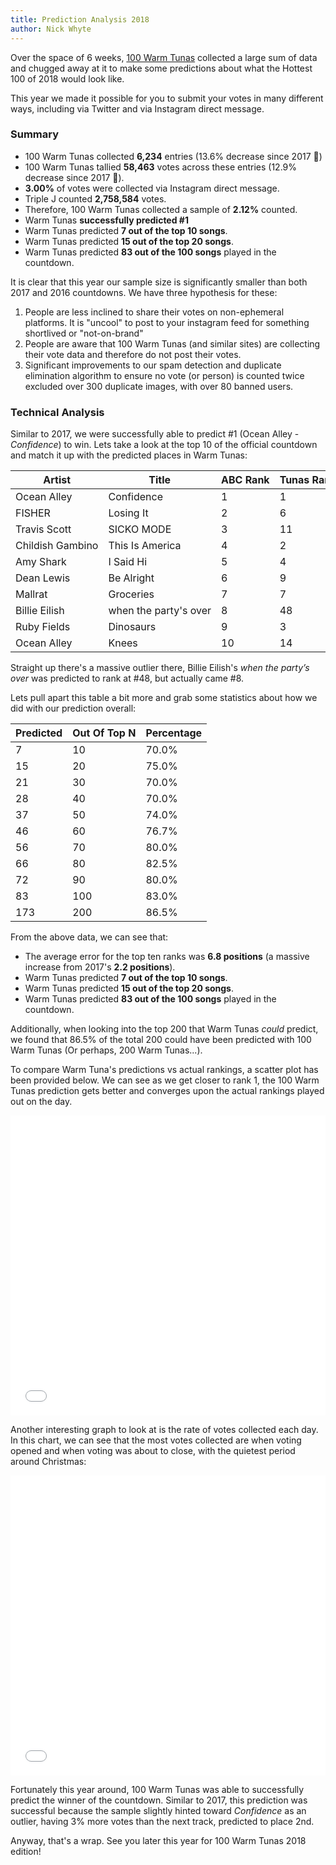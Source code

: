 ```yaml
---
title: Prediction Analysis 2018
author: Nick Whyte
---
```


Over the space of 6 weeks, [100 Warm Tunas](https://100warmtunas.com/2018/) collected a large sum of data and chugged away at it to make some predictions about what the Hottest 100 of 2018 would look like.

This year we made it possible for you to submit your votes in many different ways, including via Twitter and via Instagram direct message.

### Summary

- 100 Warm Tunas collected **6,234** entries (13.6% decrease since 2017 🔻)
- 100 Warm Tunas tallied **58,463** votes across these entries (12.9% decrease since 2017 🔻).
- **3.00%** of votes were collected via Instagram direct message.
- Triple J counted **2,758,584** votes.
- Therefore, 100 Warm Tunas collected a sample of **2.12%** counted.
- Warm Tunas **successfully predicted #1**
- Warm Tunas predicted **7 out of the top 10 songs**.
- Warm Tunas predicted **15 out of the top 20 songs**.
- Warm Tunas predicted **83 out of the 100 songs** played in the countdown.

It is clear that this year our sample size is significantly smaller than both 2017 and 2016 countdowns. We have three hypothesis for these:

1. People are less inclined to share their votes on non-ephemeral platforms. It is "uncool" to post to your instagram feed for something shortlived or "not-on-brand"
2. People are aware that 100 Warm Tunas (and similar sites) are collecting their vote data and therefore do not post their votes.
3. Significant improvements to our spam detection and duplicate elimination algorithm to ensure no vote (or person) is counted twice excluded over 300 duplicate images, with over 80 banned users.


### Technical Analysis

Similar to 2017, we were successfully able to predict #1 (Ocean Alley - _Confidence_) to win. Lets take a look at the top 10 of the official countdown and match it up with the predicted places in Warm Tunas:


|Artist|Title|ABC Rank|Tunas Rank|Difference|
|--- |--- |--- |--- |--- |
|Ocean Alley|Confidence|1|1|0|
|FISHER|Losing It|2|6|4|
|Travis Scott|SICKO MODE|3|11|8|
|Childish Gambino|This Is America|4|2|2|
|Amy Shark|I Said Hi|5|4|1|
|Dean Lewis|Be Alright|6|9|3|
|Mallrat|Groceries|7|7|0|
|Billie Eilish|when the party's over|8|48|40|
|Ruby Fields|Dinosaurs|9|3|6|
|Ocean Alley|Knees|10|14|4|


Straight up there's a massive outlier there, Billie Eilish's _when the party’s over_ was predicted to rank at #48, but actually came #8.

Lets pull apart this table a bit more and grab some statistics about how we did with our prediction overall:


|Predicted|Out Of Top N|Percentage|
|--- |--- |--- |
|7|10|70.0%|
|15|20|75.0%|
|21|30|70.0%|
|28|40|70.0%|
|37|50|74.0%|
|46|60|76.7%|
|56|70|80.0%|
|66|80|82.5%|
|72|90|80.0%|
|83|100|83.0%|
|173|200|86.5%|

From the above data, we can see that:

- The average error for the top ten ranks was **6.8 positions** (a massive increase from 2017's **2.2 positions**).
- Warm Tunas predicted **7 out of the top 10 songs**.
- Warm Tunas predicted **15 out of the top 20 songs**.
- Warm Tunas predicted **83 out of the 100 songs** played in the countdown.

Additionally, when looking into the top 200 that Warm Tunas _could_ predict, we found that 86.5% of the total 200 could have been predicted with 100 Warm Tunas (Or perhaps, 200 Warm Tunas...).

To compare Warm Tuna's predictions vs actual rankings, a scatter plot has been provided below. We can see as we get
closer to rank 1, the 100 Warm Tunas prediction gets better and converges upon the actual rankings played out on the day.


<div class="embed-responsive embed-responsive-4by3">
    <iframe width="100%" height="480" frameborder="0" scrolling="no" src="//plot.ly/~nickw444/11.embed"></iframe>
</div>


Another interesting graph to look at is the rate of votes collected each day. In this chart, we can see that the most votes collected are when voting opened and when voting was about to close, with the quietest period around Christmas:

<div class="embed-responsive embed-responsive-4by3">
    <iframe width="100%" height="480" frameborder="0" scrolling="no" src="//plot.ly/~nickw444/13.embed"></iframe>
</div>

Fortunately this year around, 100 Warm Tunas was able to successfully predict the winner of the countdown. Similar to 2017, this prediction was successful because the sample slightly hinted toward *Confidence* as an outlier, having 3% more votes than the next track, predicted to place 2nd.

Anyway, that's a wrap. See you later this year for 100 Warm Tunas 2018 edition!

